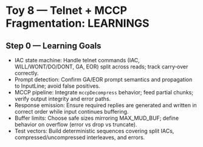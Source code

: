 # Toy 8 — Telnet + MCCP Fragmentation: LEARNINGS

## Step 0 — Learning Goals
- IAC state machine: Handle telnet commands (IAC, WILL/WONT/DO/DONT, GA, EOR) split across reads; track carry‑over correctly.
- Prompt detection: Confirm GA/EOR prompt semantics and propagation to InputLine; avoid false positives.
- MCCP pipeline: Integrate `mccpDecompress` behavior; feed partial chunks; verify output integrity and error paths.
- Response emission: Ensure required replies are generated and written in correct order while input continues buffering.
- Buffer limits: Choose safe sizes mirroring MAX_MUD_BUF; define behavior on overflow (error vs drop vs truncate).
- Test vectors: Build deterministic sequences covering split IACs, compressed/uncompressed interleaves, and errors.

